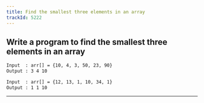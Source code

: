 ```yaml
---
title: Find the smallest three elements in an array
trackId: 5222
---
```


## Write a program to find the smallest three elements in an array

```txt
Input  : arr[] = {10, 4, 3, 50, 23, 90}
Output : 3 4 10

Input  : arr[] = {12, 13, 1, 10, 34, 1}
Output : 1 1 10
```

---
